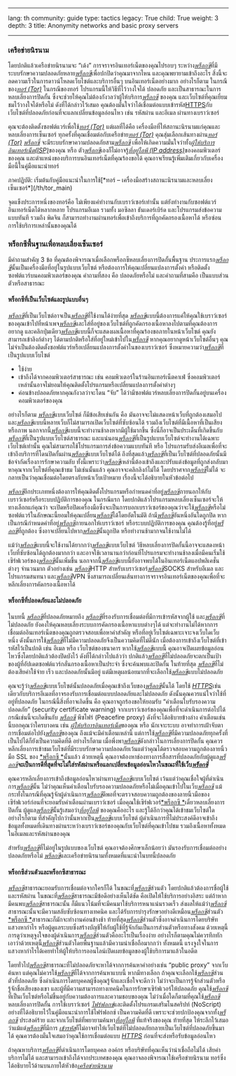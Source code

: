 

---

lang: th
community: guide
type: tactics
legacy: True
child: True
weight: 3
depth: 3
title: Anonymity networks and basic proxy servers

---

### เครือข่ายนิรนาม  ###

โดยปกติแล้วเครือข่ายนิรนามจะ “เด้ง” การจราจรอินเทอร์เน็ตของคุณไปรอบๆ ระหว่าง[*พร็อกซี*](/th/glossary#Proxy)ที่มีระบบรักษาความปลอดภัยหลาย[*พร็อกซี*](/th/glossary#Proxy)เพื่อปกปิดว่าคุณมาจากไหน และคุณพยายามเข้าถึงอะไร สิ่งนี้จะลดความเร็วในการดาวน์โหลดเว็บไซต์และบริการอื่นๆ บนอินเทอร์เน็ตอย่างมาก อย่างไรก็ตาม ในกรณีของ[*ทอร์ (Tor)*](/th/glossary#Tor) ในกรณีของทอร์ โปรแกรมนี้ให้วิธีที่ไว้วางใจได้ ปลอดภัย และเป็นสาธารณะในการหลบเลี่ยงการปิดกั้น ซึ่งจะช่วยให้คุณไม่ต้องกังวลว่าผู้ให้บริการ[*พร็อกซี*](/th/glossary#Proxy) ของคุณ และเว็บไซต์ที่คุณเยี่ยมชมไว้วางใจได้หรือไม่ ดังที่ได้กล่าวไว้เสมอ คุณต้องมั่นใจว่าได้เชื่อมต่อแบบเข้ารหัส[HTTPS](/th/glossary#SSL)กับเว็บไซต์ที่ปลอดภัยก่อนที่จะแลกเปลี่ยนข้อมูลอ่อนไหว เช่น รหัสผ่าน และอีเมล ผ่านทางเบราว์เซอร์

คุณจะต้องติดตั้งซอฟต์แวร์เพื่อใช้[*ทอร์ (Tor)*](/th/glossary#Tor) แต่ผลที่ได้คือ เครื่องมือที่ให้สถานะนิรนามแก่คุณและหลบเลี่ยงการเซ็นเซอร์ ทุกครั้งที่คุณเชื่อมต่อกับเครือข่าย[*ทอร์ (Tor)*](/th/glossary#Tor)  คุณสุ่มเลือกเส้นทางผ่าน[*ทอร์ (Tor)*](/th/glossary#Tor) [*พร็อกซี่*](/th/glossary#Proxy) จะมีระบบรักษาความปลอดภัยสาม[*พร็อกซี*](/th/glossary#Proxy) เพื่อให้เกิดความมั่นใจว่าทั้ง[*ผู้ให้บริการอินเทอร์เน็ต(ISP)*](/th/glossary#ISP)ของคุณ หรือ ตัว[*พร็อกซี*](/th/glossary#Proxy)เองก็ไม่อาจรู้[*ที่อยู่ไอพี (IP address)*](/th/glossary#IP_address)ของคอมพิวเตอร์ของคุณ และตำแหน่งของบริการบนอินเทอร์เน็ตที่คุณร้องขอได้  คุณอาจเรียนรู้เพิ่มเติมเกี่ยวกับเครื่องมือนี้ในคู่มือแนะนำทอร์

<div class="getstarted" markdown="1">
ภาคปฏิบัติ: เริ่มต้นกับคู่มือแนะนำในการใช้[*ทอร์ – เครื่องมือสร้างสถานะนิรนามและหลบเลี่ยงเซ็นเซอร์*](/th/tor_main)
</div>

จุดแข็งประการหนึ่งของทอร์คือ ไม่เพียงแค่ทำงานกับเบราว์เซอร์เท่านั้น แต่ยังทำงานกับซอฟต์แวร์อินเทอร์เน็ตได้หลากหลาย โปรแกรมอีเมล รวมทั้ง มอซิลลา ธันเดอร์เบิร์ด และโปรแกรมส่งข้อความแบบทันที รวมถึง พิดจิน ก็สามารถทำงานผ่านทอร์เพื่อเข้าถึงบริการที่ถูกคัดกรองเนื้อหาได้ หรือซ่อนการใช้บริการเหล่านั้นของคุณได้

### พร็อกซีพื้นฐานเพื่อหลบเลี่ยงเซ็นเซอร์ ###

มีคำถามสำคัญ 3 ข้อ ที่คุณต้องพิจารณาเมื่อเลือกพร็อกซีหลบเลี่ยงการปิดกั้นพื้นฐาน ประการแรก[*พร็อกซี*](/th/glossary#Proxy)นั้นเป็นเครื่องมือที่อยู่ในรูปแบบเว็บไซต์ หรือต้องการให้คุณเปลี่ยนแปลงการตั้งค่า หรือติดตั้งซอฟต์แวร์บนคอมพิวเตอร์ของคุณ คำถามที่สอง คือ ปลอดภัยหรือไม่  และคำถามที่สามคือ เป็นแบบส่วนตัวหรือสาธารณะ

#### พร็อกซีที่เป็นเว็บไซต์และรูปแบบอื่นๆ ####

[*พร็อกซี*](/th/glossary#Proxy)ที่เป็นเว็บไซต์อาจเป็น[*พร็อกซี*](/th/glossary#Proxy)ที่ใช้งานได้ง่ายที่สุด [*พร็อกซี*](/th/glossary#Proxy)แบบนี้ต้องการแค่ให้คุณใช้เบราว์เซอร์ของคุณเข้าไปที่หน้าเพจ[*พร็อกซี*](/th/glossary#Proxy)และใส่ที่อยู่ของเว็บไซต์ที่ถูกคัดกรองเนื้อหาลงไปตามที่คุณต้องการอยากดู และคลิกปุ่มเดียว[*พร็อกซี*](/th/glossary#Proxy)แบบนี้ก็จะแสดงผลเนื้อหาที่คุณร้องขอภายในหน้าเว็บไซต์ คุณยังสามารถเข้าลิงก์ต่างๆ ได้ตามปกติหรือใส่ที่อยู่ใหม่เข้าไปใน[*พร็อกซี*](/th/glossary#Proxy) หากคุณอยากดูหน้าเว็บไซต์อื่นๆ คุณไม่จำเป็นต้องติดตั้งซอฟต์แวร์หรือเปลี่ยนแปลงการตั้งค่าในของเบราว์เซอร์ ซึ่งหมายความว่า[*พร็อกซี*](/th/glossary#Proxy)ที่เป็นรูปแบบเว็บไซต์

- ใช้ง่าย
- เข้าถึงได้จากคอมพิวเตอร์สาธารณะ เช่น คอมพิวเตอร์ในร้านอินเทอร์เน็ตคาเฟ่ ซึ่งคอมพิวเตอร์เหล่านั้นอาจไม่ยอมให้คุณติดตั้งโปรแกรมหรือเปลี่ยนแปลงการตั้งค่าต่างๆ
- ค่อนข้างปลอดภัยหากคุณกังวลว่าจะโดน “จับ” ได้ว่ามีซอฟต์แวร์หลบเลี่ยงการปิดกั้นอยู่บนเครื่องคอมพิวเตอร์ของคุณ
	
อย่างไรก็ตาม [*พร็อกซี*](/th/glossary#Proxy)แบบเว็บไซต์ ก็มีข้อเสียเช่นกัน คือ มันอาจจะไม่แสดงหน้าเว็บที่ถูกต้องเสมอไป และ[*พร็อกซี*](/th/glossary#Proxy)แบบนี้หลายเว็บก็ไม่สามารถเปิดเว็บไซต์ที่ซับซ้อนได้ รวมถึงเว็บไซต์ที่มีเนื้อหาที่เป็นเสียงหรือภาพ นอกจากนี้[*พร็อกซี*](/th/glossary#Proxy)แบบนี้จะทำงานช้าลงหากมีผู้ใช้มากขึ้น ซึ่งนี่ก็อาจเป็นประเด็นที่เกิดขึ้นกับ[*พร็อกซี*](/th/glossary#Proxy)ที่เป็นรูปแบบเว็บไซต์สาธารณะ และแน่นอน[*พร็อกซี*](/th/glossary#Proxy)ที่เป็นรูปแบบเว็บไซต์จะทำงานได้เฉพาะเว็บไซต์เท่านั้น คุณไม่สามารถใช้โปรแกรมการส่งข้อความแบบทันที หรือ โปรแกรมรับส่งอีเมลเพื่อที่จะเข้าถึงบริการที่โดนปิดกั้นผ่าน[*พร็อกซี*](/th/glossary#Proxy)แบบเว็บไซต์ได้  ถึงที่สุดแล้ว[*พร็อกซี*](/th/glossary#Proxy)ที่เป็นเว็บไซต์ที่ปลอดภัยนั้นมีข้อจำกัดเรื่องการรักษาความลับ ทั้งนี้เพราะว่า[*พร็อกซี*](/th/glossary#Proxy)เหล่านี้ต้องเข้าถึงและปรับแต่งข้อมูลที่ถูกส่งกลับมาหาคุณจากเว็บไซต์ที่คุณเข้าชม ไม่เช่นนั้นแล้ว คุณอาจจะคลิกลิงก์ไม่ได้ โดยปราศจาก[*พร็อกซี*](/th/glossary#Proxy)ไม่ได้ จะกลายเป็นว่าคุณเชื่อมต่อโดยตรงกับหน้าเว็บเป้าหมาย เรื่องนี้จะได้อธิบายในหัวข้อต่อไป

[*พร็อกซี*](/th/glossary#Proxy)อีกประเภทหนึ่งต้องการให้คุณติดตั้งโปรแกรมหรือกำหนดค่าที่อยู่[*พร็อกซี*](/th/glossary#Proxy)ภายนอกให้กับเบราว์เซอร์หรือระบบปฏิบัติการของคุณ ในกรณีแรก โดยปกติแล้วโปรแกรมหลบเลี่ยงเซ็นเซอร์จะให้ทางเลือกแก่คุณว่า จะเปิดหรือปิดเครื่องมือซึ่งจะเป็นการบอกเบราว์เซอร์ของคุณว่าจะใช้[*พร็อกซี*](/th/glossary#Proxy)หรือไม่ ซอฟต์แวร์ในลักษณะนี้ยอมให้คุณเปลี่ยน[*พร็อกซี*](/th/glossary#Proxy)ได้โดยอัตโนมัติ ถ้ามี[*พร็อกซี*](/th/glossary#Proxy)อันหนึ่งอันใดถูกปิด หากเป็นกรณีกำหนดค่าที่อยู่[*พร็อกซี*](/th/glossary#Proxy)ภายนอกให้เบราว์เซอร์ หรือระบบปฏิบัติการของคุณ คุณต้องรู้ที่อยู่[*พร็อกซี*](/th/glossary#Proxy)ที่ถูกต้อง ซึ่งอาจเปลี่ยนไปหาก[*พร็อกซี*](/th/glossary#Proxy)นั้นถูกปิด หรือทำงานช้ามากจนใช้งานไม่ได้

แม้ว่า[*พร็อกซี*](/th/glossary#Proxy)แบบนี้จะใช้งานได้ยากกว่า[*พร็อกซี*](/th/glossary#Proxy)แบบเว็บไซต์ วิธีหลบเลี่ยงการปิดกั้นนี้อาจจะแสดงหน้าเว็บที่ซับซ้อนได้ถูกต้องมากกว่า และอาจใช้เวลานานกว่าก่อนที่โปรแกรมจะทำงานช้าลงเมื่อมีคนเริ่มใช้เซิร์ฟเวอร์ของ[*พร็อกซี*](/th/glossary#Proxy)นั้นเพิ่มขึ้น นอกจากนี้[*พร็อกซี*](/th/glossary#Proxy)แบบนี้ยังอาจพบได้ในอินเทอร์เน็ตแอปพลิเคชั่นต่างๆ จำนวนมาก ตัวอย่างเช่น [*พร็อกซี*](/th/glossary#Proxy)HTTP สำหรับเบราว์เซอร์[*พร็อกซี*](/th/glossary#Proxy)SOCKS สำหรับอีเมล และโปรแกรมสนทนา และ[*พร็อกซี*](/th/glossary#Proxy)VPN ซึ่งสามารถเปลี่ยนเส้นทางการจราจรอินเทอร์เน็ตของคุณเพื่อที่จะหลีกเลี่ยงการคัดกรองเนื้อหาได้ 

#### พร็อกซีที่ปลอดภัยและไม่ปลอดภัย ####

ในบทนี้ [*พร็อกซี*](/th/glossary#Proxy)ที่ปลอดภัยหมายถึง [*พร็อกซี*](/th/glossary#Proxy)ที่รองรับการเชื่อมต่อที่มีการเข้ารหัสจากผู้ใช้ และ[*พร็อกซี*](/th/glossary#Proxy)ที่ไม่ปลอดภัย ยังคงให้คุณหลบเลี่ยงระบบการคัดกรองเนื้อหาแบบต่างๆได้ แต่จะทำงานไม่ได้หากการเชื่อมต่ออินเทอร์เน็ตของคุณถูกตรวจสอบเพื่อหาคำสำคัญ หรือที่อยู่เว็บไซต์เฉพาะเจาะจงเว็บใดเว็บหนึ่ง ดังนั้นการใช้[*พร็อกซี*](/th/glossary#Proxy)ที่ไม่มีความปลอดภัยจึงเป็นความคิดที่ไม่ดีนัก เมื่อต้องการเข้าถึงเว็บไซต์ที่เข้ารหัสไว้เป็นปกติ เช่น อีเมล หรือ เว็บไซต์ของธนาคาร หากใช้[*พร็อกซี*](/th/glossary#Proxy)แบบนี้ คุณอาจเปิดเผยข้อมูลอ่อนไหวซึ่งโดยปกติแล้วต้องปิดบังไว้ ดังที่ได้กล่าวไปแล้วว่า ปกติแล้ว[*พร็อกซี*](/th/glossary#Proxy)ที่ไม่ปลอดภัยจะตกเป็นเป้าของผู้ที่อัปเดตซอฟต์แวร์กลั่นกรองเนื้อหาเป็นประจำ ซึ่งจะค้นพบและปิดกั้น ในท้ายที่สุด  [*พร็อกซี*](/th/glossary#Proxy)ที่ไม่ต้องเสียค่าใช้จ่าย เร็ว และปลอดภัยนั้นมีอยู่ แต่มีเหตุผลน้อยมากที่จะเลือกใช้[*พร็อกซี*](/th/glossary#Proxy)แบบไม่ปลอดภัย

คุณจะรู้ว่า[*พร็อกซี*](/th/glossary#Proxy)แบบเว็บไซต์นั้นปลอดภัยเมื่อคุณเข้าถึงเว็บของ[*พร็อกซี*](/th/glossary#Proxy)นั้นได้ โดยใช้ [*HTTPS*](/th/glossary#HTTPS)เช่นเดียวกับบริการอีเมลที่อาจรองรับการเชื่อมต่อแบบปลอดภัยและไม่ปลอดภัย ดังนั้นคุณควรแน่ใจว่าใช้ที่อยู่ที่ปลอดภัย ในกรณีนี้สิ่งที่อาจเกิดขึ้น คือ คุณอาจถูกร้องขอให้ยอมรับ “คำเตือนใบรับรองความปลอดภัย” (security certificate warning) จากเบราว์เซอร์ของคุณเพื่อที่จะดำเนินการต่อไปได้ กรณีเช่นนี้จะเกิดขึ้นกับ [*พร็อกซี*](/th/glossary#Proxy) พีซไฟร์ (Peacefire proxy) ดังที่จะได้อธิบายข้างล่าง คำเตือนเช่นนี้บอกคุณว่าใครบางคน เช่น  [*ผู้ให้บริการอินเทอร์เน็ต*](/th/glossary#ISP)ของคุณ หรือ นักเจาะระบบ อาจทำการเฝ้าจับตาการเชื่อมต่อไปยัง[*พร็อกซี*](/th/glossary#Proxy)ของคุณ ถึงแม้จะมีคำเตือนเหล่านี้ แต่การใช้[*พร็อกซี*](/th/glossary#Proxy)ที่มีความปลอดภัยทุกครั้งที่เป็นไปได้ก็ยังเป็นความคิดที่ดี อย่างไรก็ตาม เมื่อพึ่งพา[*พร็อกซี*](/th/glossary#Proxy)ดังกล่าวในการเลี่ยงการปิดกั้น คุณควรหลีกเลี่ยงการเข้าชมเว็บไซต์ที่มีระบบรักษาความปลอดภัยเว้นแต่ว่าคุณได้ตรวจสอบความถูกต้องลายนิ้วมือ SSL ของ [*พร็อกซี *](/th/glossary#Proxy)นั้นแล้ว  ด้วยเหตุนี้ คุณอาจต้องหาช่องทางการสื่อสารที่ปลอดภัยกับผู้ดูแล[*พร็อกซี*](/th/glossary#Proxy)**จะเป็นการดีที่สุดที่จะไม่ใส่รหัสผ่านหรือแลกเปลี่ยนข้อมูลอ่อนไหวในขณะที่ใช้เว็บ[*พร็อกซี*](/th/glossary#Proxy)**

คุณควรหลีกเลี่ยงการเข้าถึงข้อมูลอ่อนไหวผ่านทาง[*พร็อกซี*](/th/glossary#Proxy)แบบเว็บไซต์ เว้นแต่ว่าคุณเชื่อใจผู้ที่ดำเนินการ[*พร็อกซี*](/th/glossary#Proxy)นั้น ไม่ว่าคุณเห็นคำเตือนใบรับรองความปลอดภัยหรือไม่เมื่อคุณเข้าไปในเว็บ[*พร็อกซี*](/th/glossary#Proxy) แม้กระทั่งในกรณีที่คุณรู้จักผู้ดำเนินการ[*พร็อกซี*](/th/glossary#Proxy)ดีพอที่จะตรวจสอบความถูกต้องของลายนิ้วมือของเซิร์ฟเวอร์ก่อนที่จะยอมรับคำเตือนผ่านเบราว์เซอร์ เมื่อคุณใช้เซิร์ฟเวอร์[*พร็อกซี *](/th/glossary#Proxy)เดี่ยวหลบเลี่ยงการปิดกั้น ผู้ดูแล[*พร็อกซี*](/th/glossary#Proxy)นั้นรู้เสมอว่า[*ที่อยู่ไอพี*](/th/glossary#IP_address) ของคุณคืออะไร และรู้ได้อีกว่าคุณได้เข้าชมเว็บไซต์ใด อย่างไรก็ตาม ที่สำคัญไปกว่านั้นหากเป็น[*พร็อกซี*](/th/glossary#Proxy)แบบเว็บไซต์ ผู้ดำเนินการที่ไม่ประสงค์ดีอาจเข้าถึงข้อมูลทั้งหมดที่เดินทางผ่านระหว่างเบราว์เซอร์ของคุณกับเว็บไซต์ที่คุณเข้าไปชม รวมถึงเนื้อหาทั้งหมดในอีเมลและรหัสผ่านของคุณ

สำหรับ[*พร็อกซี*](/th/glossary#Proxy)ที่ไม่อยู่ในรูปแบบของเว็บไซต์ คุณอาจต้องศึกษาเล็กน้อยว่า มันรองรับการเชื่อมต่ออย่างปลอดภัยหรือไม่ [*พร็อกซี*](/th/glossary#Proxy)และเครือข่ายนิรนามทั้งหมดที่แนะนำในบทนี้ปลอดภัย

#### พร็อกซีส่วนตัวและพร็อกซีสาธารณะ ####

[*พร็อกซี*](/th/glossary#Proxy)สาธารณะยอมรับการเชื่อมต่อจากใครก็ได้ ในขณะที่[*พร็อกซี*](/th/glossary#Proxy)ส่วนตัว โดยปกติแล้วต้องการชื่อผู้ใช้และรหัสผ่าน ในขณะที่[*พร็อกซี*](/th/glossary#Proxy)สาธารณะมีข้อดีอย่างเห็นได้ชัด คือเปิดให้ใช้บริการอย่างอิสระ แต่ถ้าหากมีคนพบ[*พร็อกซี*](/th/glossary#Proxy)สาธารณะนั้น ก็มีแนวโน้มที่จะมีคนมาใช้บริการหนาแน่นรวดเร็ว ส่งผลให้แม้ว่า[*พร็อกซี*](/th/glossary#Proxy)สาธารณะนั้นจะมีความสลับซับซ้อนทางเทคนิค และได้รับการบำรุงรักษาอย่างดีเหมือน[*พร็อกซี*](/th/glossary#Proxy)ส่วนตัว [*พร็อกซี *](/th/glossary#Proxy)สาธารณะก็มักจะทำงานค่อนข้างช้า ท้ายที่สุด[*พร็อกซี*](/th/glossary#Proxy)ส่วนตัวซึ่งอาจดำเนินการโดยบริษัทแสวงหากำไร หรือผู้ดูแลระบบซึ่งสร้างบัญชีให้กับผู้ใช้ที่รู้จักกันเป็นการส่วนตัวหรือทางสังคม ด้วยเหตุนี้การดูว่าเหตุจูงใจของผู้ดำเนินการ[*พร็อกซี*](/th/glossary#Proxy)ส่วนตัวคืออะไรเป็นเรื่องง่าย อย่างไรก็ตามคุณไม่ควรทึกทักเอาว่าด้วยเหตุนี้[*พร็อกซี*](/th/glossary#Proxy)ส่วนตัวโดยพื้นฐานแล้วมีความน่าเชื่อถือมากกว่า ทั้งหมดนี้ แรงจูงใจในการแสวงหากำไรได้เคยทำให้ผู้ให้บริการออนไลน์เปิดเผยข้อมูลของผู้ใช้บริการมาแล้วในอดีต

โดยทั่วไป[*พร็อกซี*](/th/glossary#Proxy)สาธารณะที่ไม่ปลอดภัยจะหาได้จากการค้นหาคำอย่างเช่น “public proxy” จากเว็บค้นหา แต่คุณไม่ควรใช้[*พร็อกซี*](/th/glossary#Proxy)ที่ได้จากการค้นหาแบบนี้ หากมีทางเลือก ถ้าคุณจะเลือกใช้[*พร็อกซี*](/th/glossary#Proxy)ส่วนตัวที่ปลอดภัย ซึ่งดำเนินการโดยบุคคลผู้ซึ่งคุณรู้จักและเชื่อใจจะดีกว่า ไม่ว่าจะเป็นการรู้จักส่วนตัวหรือรู้จักชื่อเสียงของเขา และผู้ที่มีความสามารถทางเทคนิคในการรักษาเซิร์ฟเวอร์ให้ปลอดภัย คุณใช้[*พร็อกซี*](/th/glossary#Proxy)ที่เป็นเว็บไซต์หรือไม่ขึ้นอยู่กับความต้องการและความชอบของคุณ ไม่ว่าเมื่อใดก็ตามที่คุณใช้[*พร็อกซี*](/th/glossary#Proxy)หลบเลี่ยงการปิดกั้น การใช้เบราว์เซอร์ [*ไฟร์ฟอกซ์*](/th/firefox_main)และติดตั้งโปรแกรมเสริมโนสคริปท์ (NoScript) อย่างที่ได้อธิบายไว้ในคู่มือแนะนำการใช้ไฟร์ฟอกซ์ เป็นความคิดที่ดี  เพราะจะช่วยปกป้องคุณจากทั้ง[*พร็อกซี*](/th/glossary#Proxy) ประสงค์ร้าย และจากเว็บไซต์ที่พยายามค้นหา[*ที่อยู่ไอพี*](/th/glossary#IP_address) ที่แท้จริงของคุณ ท้ายที่สุด ให้ระลึกไว้เสมอว่าแม้แต่[*พร็อกซี*](/th/glossary#Proxy)ที่มีการ [*เข้ารหัส*](/th/glossary#Encrypted)ก็ไม่อาจทำให้เว็บไซต์ที่ไม่ปลอดภัยกลายเป็นเว็บไซต์ที่ปลอดภัยขึ้นมาได้ คุณควรต้องมั่นใจเสมอว่าคุณใช้การเชื่อมต่อแบบ [*HTTPS*](/th/glossary#SSL) ก่อนที่จะส่งหรือรับข้อมูลอ่อนไหว

ถ้าคุณหาบริการ[*พร็อกซี*](/th/glossary#Proxy)ที่ดำเนินการโดยบุคคล องค์กร หรือบริษัทที่คุณเห็นว่าน่าเชื่อถือไม่ได้ เสียค่าบริการไม่ได้ และสามารถเข้าถึงได้จากประเทศของคุณ คุณอาจลองพิจารณาใช้เครือข่ายนิรนาม ทอร์ซึ่งได้อธิบายไว้ด้านบนภายใต้หัวข้อ[*เครือข่ายนิรนาม*](#Anonymity_networks)


